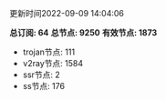 更新时间2022-09-09 14:04:06

**总订阅: 64**
**总节点: 9250**
**有效节点: 1873**
- trojan节点: 111
- v2ray节点: 1584
- ssr节点: 2
- ss节点: 176
